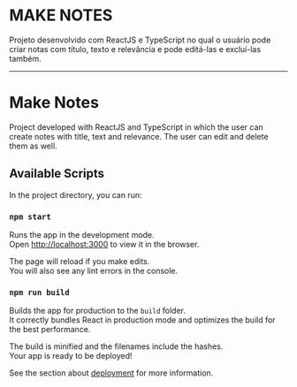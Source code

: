 # MAKE NOTES

Projeto desenvolvido com ReactJS e TypeScript no qual o usuário pode criar notas com título, texto e relevância e pode editá-las e excluí-las também.

-------------------------------------------------

# Make Notes

Project developed with ReactJS and TypeScript in which the user can create notes with title, text and relevance. The user can edit and delete them as well.

## Available Scripts

In the project directory, you can run:

### `npm start`

Runs the app in the development mode.\
Open [http://localhost:3000](http://localhost:3000) to view it in the browser.

The page will reload if you make edits.\
You will also see any lint errors in the console.


### `npm run build`

Builds the app for production to the `build` folder.\
It correctly bundles React in production mode and optimizes the build for the best performance.

The build is minified and the filenames include the hashes.\
Your app is ready to be deployed!

See the section about [deployment](https://facebook.github.io/create-react-app/docs/deployment) for more information.




